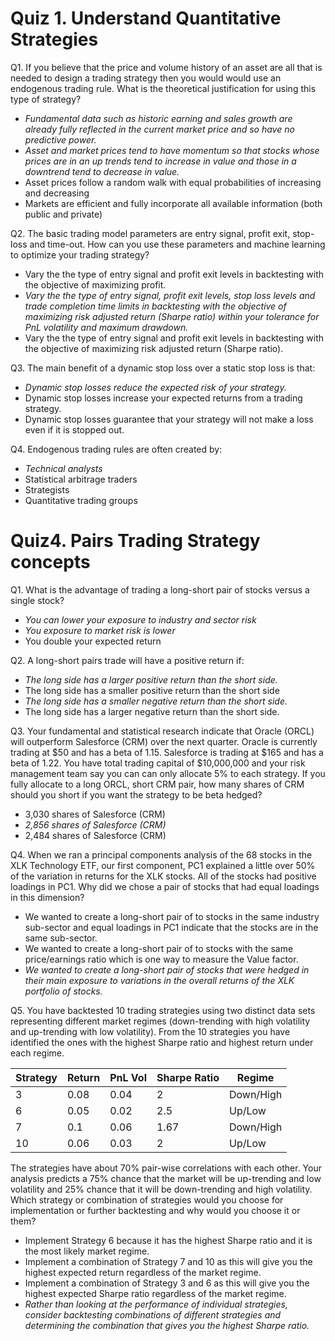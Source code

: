 # Quiz 1. Understand Quantitative Strategies

Q1. If you believe that the price and volume history of an asset are all that is needed to design a trading strategy then you would would use an endogenous trading rule. What is the theoretical justification for using this type of strategy?
- _Fundamental data such as historic earning and sales growth are already fully reflected in the current market price and so have no predictive power._
- _Asset and market prices tend to have momentum so that stocks whose prices are in an up trends tend to increase in value and those in a downtrend tend to decrease in value._
- Asset prices follow a random walk with equal probabilities of increasing and decreasing
- Markets are efficient and fully incorporate all available information (both public and private)

Q2. The basic trading model parameters are entry signal, profit exit, stop-loss and time-out. How can you use these parameters and machine learning to optimize your trading strategy?
- Vary the the type of entry signal and profit exit levels in backtesting with the objective of maximizing profit.
- _Vary the the type of entry signal, profit exit levels,  stop loss levels and trade completion time limits in backtesting with the objective of maximizing risk adjusted return (Sharpe ratio) within your tolerance for PnL volatility and maximum drawdown._
- Vary the the type of entry signal and profit exit levels in backtesting with the objective of maximizing risk adjusted return (Sharpe ratio).

Q3. The main benefit of a dynamic stop loss over a static stop loss is that:
- _Dynamic stop losses reduce the expected risk of your strategy._
- Dynamic stop losses increase your expected returns from a trading strategy.
- Dynamic stop losses guarantee that your strategy will not make a loss even if it is stopped out.

Q4. Endogenous trading rules are often created by:
- _Technical analysts_
- Statistical arbitrage traders
- Strategists
- Quantitative trading groups

# Quiz4. Pairs Trading Strategy concepts

Q1. What is the advantage of trading a long-short pair of stocks versus a single stock?
- _You can lower your exposure to industry and sector risk_
- _You exposure to market risk is lower_
- You double your expected return

Q2. A long-short pairs trade will have a positive return if:
- _The long side has a larger positive return than the short side._
- The long side has a smaller positive return than the short side
- _The long side has a smaller negative return than the short side._
- The long side has a larger negative return than the short side.

Q3. Your fundamental and statistical research indicate that Oracle (ORCL) will outperform Salesforce (CRM) over the next quarter. Oracle is currently trading at $50 and has a beta of 1.15. Salesforce is trading at $165 and has a beta of 1.22. You have total trading capital of $10,000,000 and your risk management team say you can can only allocate 5% to each strategy. If you fully allocate to a long ORCL, short CRM pair, how many shares of CRM should you short if you want the strategy to be beta hedged?
- 3,030 shares of Salesforce (CRM)
- _2,856 shares of Salesforce (CRM)_
- 2,484 shares of Salesforce (CRM)

Q4. When we ran a principal components analysis of the 68 stocks in the XLK Technology ETF, our first component, PC1 explained a little over 50% of the variation in returns for the XLK stocks. All of the stocks had positive loadings in PC1. Why did we chose a pair of stocks that had equal loadings in this dimension?
- We wanted to create a long-short pair of to stocks in the same industry sub-sector and equal loadings in PC1 indicate that the stocks are in the same sub-sector.
- We wanted to create a long-short pair of to stocks with the same price/earnings ratio which is one way to measure the Value factor. 
- _We wanted to create a long-short pair of stocks that were hedged in their main exposure to variations in the overall returns of the XLK portfolio of stocks._

Q5. You have backtested 10 trading strategies using two distinct data sets representing different market regimes (down-trending with high volatility and up-trending with low volatility). From the 10 strategies you have identified the ones with the highest Sharpe ratio and highest return under each regime. 

| Strategy | Return | PnL Vol | Sharpe Ratio | Regime    |
|----------|--------|---------|--------------|-----------|
| 3        | 0.08   | 0.04    | 2            | Down/High |
| 6        | 0.05   | 0.02    | 2.5          | Up/Low    |
| 7        | 0.1    | 0.06    | 1.67         | Down/High |
| 10       | 0.06   | 0.03    | 2            | Up/Low    |

The strategies have about 70% pair-wise correlations with each other. Your analysis predicts a 75% chance that the market will be up-trending and low volatility and 25% chance that it will be down-trending and high volatility.  Which strategy or combination of strategies would you choose for implementation or further backtesting and why would you choose it or them?
- Implement Strategy 6 because it has the highest Sharpe ratio and it is the most likely market regime.
- Implement a  combination of Strategy 7 and 10 as this will give you the highest expected return regardless of the market regime.
- Implement a  combination of Strategy 3 and 6 as this will give you the highest expected Sharpe ratio regardless of the market regime.
- _Rather than looking at the performance of individual strategies, consider backtesting combinations of different strategies and determining the combination that gives you the highest Sharpe ratio._